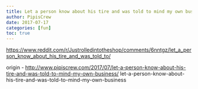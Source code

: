 ```yaml
---
title: Let a person know about his tire and was told to mind my own business
author: PipisCrew
date: 2017-07-17
categories: [fun]
toc: true
---
```


https://www.reddit.com/r/Justrolledintotheshop/comments/6nntgz/let_a_person_know_about_his_tire_and_was_told_to/

origin - http://www.pipiscrew.com/2017/07/let-a-person-know-about-his-tire-and-was-told-to-mind-my-own-business/ let-a-person-know-about-his-tire-and-was-told-to-mind-my-own-business